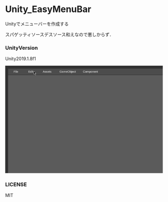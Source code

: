 # Unity_EasyMenuBar
Unityでメニューバーを作成する

スパゲッティソースデスソース和えなので悪しからず．

### UnityVersion
Unity2019.1.8f1

![sample](https://raw.githubusercontent.com/nmxi/Unity_EasyMenuBar/master/Documentation/sample.gif?token=ADXVHJ5AO7VXHPXWEIP6U5C5GAGUO)

### LICENSE
MIT
